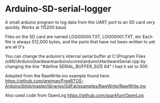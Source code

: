 Arduino-SD-serial-logger
========================

A small arduino program to log data from the UART port 
to an SD card very quickly. Works at 115200 baud.

Files on the SD card are named LOG00000.TXT, LOG00001.TXT, etc
Each file is always 512,000 bytes, and the parts that have not been written to yet are all 0's

You can change the arduino's internal serial buffer at C:\Program Files (x86)\Arduino\hardware\arduino\cores\arduino\HardwareSerial.cpp
by changing the line "#define SERIAL_BUFFER_SIZE 64"
I had it set to 500


Adopted from the RawWrite.ino example found here:
https://github.com/greiman/FreeRTOS-Arduino/blob/master/libraries/SdFat/examples/RawWrite/RawWrite.ino

Also used code from OpenLog
https://github.com/sparkfun/OpenLog
